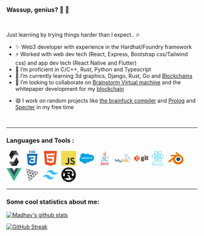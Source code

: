 ### Wassup, genius? 👀 👋 
<img src="https://komarev.com/ghpvc/?username=madhav-madhusoodanan&style=flat-square&color=blue" alt=""/>

<!-- I am [Madhav Madhusoodanan](https://madhav-madhusoodanan.github.io), but my friends call me...maddy 🙃🙃 <br /> -->
Just learning by trying things harder than I expect.. 🔥 <br />
- ✨ Web3 developer with experience in the Hardhat/Foundry framework
- ⚡ Worked with web dev tech (React, Express, Bootstrap css/Tailwind css) and app dev tech (React Native and Flutter)
- 🌟 I’m proficient in C/C++, Rust, Python and Typescript
- 🌱 I’m currently learning 3d graphics, Django, Rust, Go and [Blockchains](https://github.com/madhav-madhusoodanan/blockchain) 
- 👯 I’m looking to collaborate on [Brainstorm Virtual machine](https://github.com/madhav-madhusoodanan/brainstorm) and the whitepaper development for my [blockchain](https://github.com/madhav-madhusoodanan/blockchain)
<!-- - 🌟 I'm currently a part of [chatmander](https://github.com/decentralised-everything) -->
- 😄 I work on random projects like [the brainfuck compiler](https://github.com/madhav-madhusoodanan/brainfuck) and [Prolog](https://github.com/madhav-madhusoodanan/prolog) and [Specter](https://github.com/madhav-madhusoodanan/specter) in my free time 
<!-- - My alter ego is [Supercalifragilisticpialidocius](https://github.com/Supercalifragilisticpialidocius) <br /> -->
<!-- (btw, I ❤️ playing football 🌟) -->
<br />

---

### Languages and Tools :
<div>
  <img src="https://github.com/devicons/devicon/blob/master/icons/solidity/solidity-original.svg" title="JavaScript" alt="JavaScript" width="40" height="40"/>&nbsp;
  <img src="https://github.com/devicons/devicon/blob/master/icons/css3/css3-plain-wordmark.svg"  title="CSS3" alt="CSS" width="40" height="40"/>&nbsp;
  <img src="https://github.com/devicons/devicon/blob/master/icons/html5/html5-original.svg" title="HTML5" alt="HTML" width="40" height="40"/>&nbsp;
  <img src="https://github.com/devicons/devicon/blob/master/icons/javascript/javascript-original.svg" title="JavaScript" alt="JavaScript" width="40" height="40"/>&nbsp;
  <img src="https://github.com/devicons/devicon/blob/master/icons/salesforce/salesforce-original.svg" title="React" alt="React" width="40" height="40"/>&nbsp;
  <img src="https://github.com/devicons/devicon/blob/master/icons/java/java-original-wordmark.svg" title="Java" alt="Java" width="40" height="40"/>&nbsp;
  <img src="https://github.com/devicons/devicon/blob/master/icons/mysql/mysql-original-wordmark.svg" title="MySQL"  alt="MySQL" width="40" height="40"/>&nbsp;
  <img src="https://github.com/devicons/devicon/blob/master/icons/git/git-original-wordmark.svg" title="Git" **alt="Git" width="40" height="40"/>
  <img src="https://github.com/devicons/devicon/blob/master/icons/react/react-original-wordmark.svg" title="React" alt="React" width="40" height="40"/>&nbsp;
  <img src="https://github.com/devicons/devicon/blob/master/icons/blender/blender-original.svg" title="React" alt="React" width="40" height="40"/>&nbsp;
   <img src="https://github.com/devicons/devicon/blob/master/icons/vuejs/vuejs-original.svg" title="React" alt="React" width="40" height="40"/>&nbsp;
   <img src="https://github.com/devicons/devicon/blob/master/icons/threejs/threejs-original.svg" style="{color: white;}" title="React" alt="React" 
   width="40" height="40"/>&nbsp; 
    <img src="https://github.com/devicons/devicon/blob/master/icons/tailwindcss/tailwindcss-plain.svg" title="React" alt="React" width="40" height="40"/>&nbsp;
    <img src="https://github.com/devicons/devicon/blob/master/icons/rust/rust-plain.svg" title="React" alt="React" width="40" height="40"/>&nbsp;
</div>

---
### Some cool statistics about me:

[![Madhav's github stats](https://github-readme-stats.vercel.app/api?username=madhav-madhusoodanan&theme=radical&show_icons=true)](https://github.com/anuraghazra/github-readme-stats)

[![GitHub Streak](https://streak-stats.demolab.com/?user=madhav-madhusoodanan)](https://git.io/streak-stats)


<!--  The original halp that github generously gave
**madhav-madhusoodanan/madhav-madhusoodanan** is a ✨ _special_ ✨ repository because its `README.md` (this file) appears on your GitHub profile.

Here are some ideas to get you started:

- 🔭 I’m currently working on ...
- 🌱 I’m currently learning ...
- 👯 I’m looking to collaborate on ...
- 🤔 I’m looking for help with ...
- 💬 Ask me about Life 
- 📫 How to reach me: ...
- 😄 Pronouns: ...
- ⚡ Fun fact: ...
- 🔭 I’m working on [Chillax](https://github.com/madhav-madhusoodanan/Chillax)
-->



